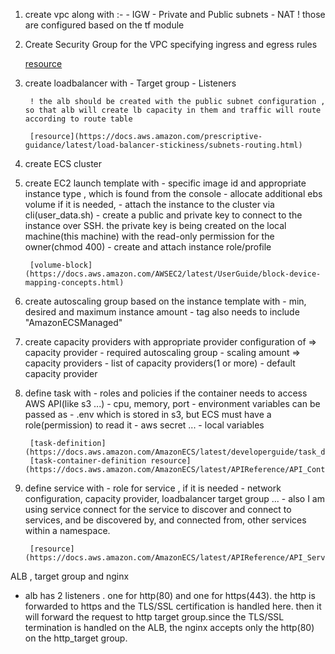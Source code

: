 1. create vpc along with :-
        - IGW
        - Private and Public subnets
        - NAT
        ! those are configured based on the tf module

2. Create Security Group for the VPC specifying ingress and egress rules
     
     [resource](https://registry.terraform.io/providers/hashicorp/aws/latest/docs/resources/security_group)
    
3. create loadbalancer with 
        - Target group
        - Listeners 

        ! the alb should be created with the public subnet configuration , so that alb will create lb capacity in them and traffic will route according to route table 
        
        [resource](https://docs.aws.amazon.com/prescriptive-guidance/latest/load-balancer-stickiness/subnets-routing.html)


4. create ECS cluster

5. create EC2 launch template with 
        - specific image id and appropriate instance type , which is found from the console
        - allocate additional ebs volume if it is needed,
        - attach the instance to the cluster via cli(user_data.sh)
        - create a public and private key to connect to the instance over SSH. the private key is being created on the local machine(this machine) with the read-only permission for the owner(chmod 400)
        - create and attach instance role/profile

        [volume-block](https://docs.aws.amazon.com/AWSEC2/latest/UserGuide/block-device-mapping-concepts.html)
    
6. create autoscaling group based on the instance template with 
        - min, desired and maximum instance amount
        - tag also needs to include "AmazonECSManaged"

7. create capacity providers with appropriate provider configuration of
        => capacity provider
            - required autoscaling group
            - scaling amount
        => capacity providers
            - list of capacity providers(1 or more)
            - default capacity provider


8. define task with
        - roles and policies if the container needs to access AWS API(like s3 ...)
        - cpu, memory, port
        - environment variables can be passed as 
                - .env which is stored in s3, but ECS must have a role(permission) to read it
                - aws secret ...
                - local variables
        
        [task-definition](https://docs.aws.amazon.com/AmazonECS/latest/developerguide/task_definition_parameters.html#volumes)
        [task-container-definition resource](https://docs.aws.amazon.com/AmazonECS/latest/APIReference/API_ContainerDefinition.html)


9. define service with
        - role for service , if it is needed
        - network configuration, capacity provider, loadbalancer target group ...
        - also I am using service connect for the service to discover and connect to services, and be discovered by, and connected from, other services within a namespace.
        
        [resource](https://docs.aws.amazon.com/AmazonECS/latest/APIReference/API_ServiceConnectConfiguration.html)

ALB , target group and nginx
- alb has 2 listeners . one for http(80) and one for https(443). the http is forwarded to https and the TLS/SSL certification is handled here. then it will forward the request to http target group.since the TLS/SSL termination is handled on the ALB, the nginx accepts only the http(80) on the http_target group.
